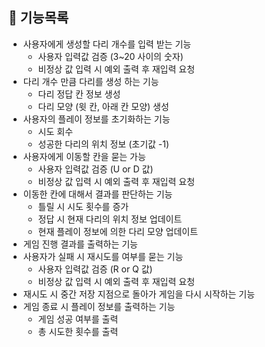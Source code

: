 ## 📝 기능목록

+ 사용자에게 생성할 다리 개수를 입력 받는 기능
  + 사용자 입력값 검증 (3~20 사이의 숫자)
  + 비정상 값 입력 시 예외 출력 후 재입력 요청
+ 다리 개수 만큼 다리를 생성 하는 기능
  + 다리 정답 칸 정보 생성
  + 다리 모양 (윗 칸, 아래 칸 모양) 생성
+ 사용자의 플레이 정보를 초기화하는 기능
  + 시도 회수
  + 성공한 다리의 위치 정보 (초기값 -1)
+ 사용자에게 이동할 칸을 묻는 가능
  + 사용자 입력값 검증 (U or D 값)
  + 비정상 값 입력 시 예외 출력 후 재입력 요청
+ 이동한 칸에 대해서 결과를 판단하는 기능
  + 틀릴 시 시도 횟수를 증가
  + 정답 시 현재 다리의 위치 정보 업데이트
  + 현재 플레이 정보에 의한 다리 모양 업데이트
+ 게임 진행 결과를 출력하는 기능
+ 사용자가 실패 시 재시도를 여부를 묻는 기능
  + 사용자 입력값 검증 (R or Q 값)
  + 비정상 값 입력 시 예외 출력 후 재입력 요청
+ 재시도 시 중간 저장 지점으로 돌아가 게임을 다시 시작하는 기능
+ 게임 종료 시 플레이 정보를 출력하는 기능
  + 게임 성공 여부를 출력
  + 총 시도한 횟수를 출력
